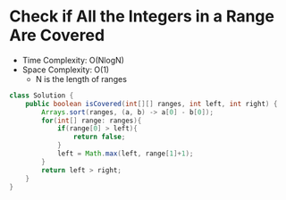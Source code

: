 # Check if All the Integers in a Range Are Covered

- Time Complexity: O(NlogN)
- Space Complexity: O(1)
  - N is the length of ranges

```java
class Solution {
    public boolean isCovered(int[][] ranges, int left, int right) {
        Arrays.sort(ranges, (a, b) -> a[0] - b[0]);
        for(int[] range: ranges){
            if(range[0] > left){
                return false;
            }
            left = Math.max(left, range[1]+1);
        }
        return left > right;
    }
}
```

